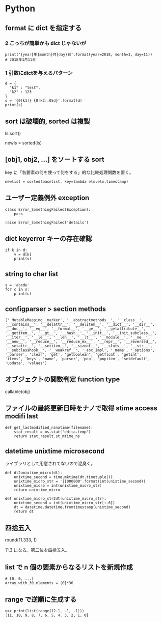 # Python

## format に dict を指定する

### 2 こっちが簡単かも dict じゃないが

```
print('{year}年{month}月{day}日'.format(year=2018, month=1, day=11))
# 2018年1月11日
```

### 1 引数にdictを与えるパターン

```
d = {
  "k1" : "test",
  "k2" : 123
}
s = '{0[k1]} {0[k2]:05d}'.format(d)
print(s)
```

## sort は破壊的, sorted は複製
ls.sort()

newls = sorted(ls)

## [obj1, obj2, ...] をソートする sort
key に「各要素の何を使って何をする」的な比較処理関数を置く。

```
newlist = sorted(baselist, key=lambda elm:elm.timestamp)
```

## ユーザー定義例外 exception

```
class Error_SomethingFailed(Exception):
    pass
```

```
raise Error_SomethingFailed('details')
```


## dict keyerror キーの存在確認

```
if k in d:
    v = d[k]
    print(v)
```

## string to char list

```
s = 'abcde'
for c in s:
    print(c)
```

## configparser > section methods

```
['_MutableMapping__marker', '__abstractmethods__', '__class__', '__contains__', '__delattr__', '__delitem__', '__dict__', '__dir__', '__doc__', '__eq__', '__format__', '__ge__', '__getattribute__', '__getitem__', '__gt__', '__hash__', '__init__', '__init_subclass__', '__iter__', '__le__', '__len__', '__lt__', '__module__', '__ne__', '__new__', '__reduce__', '__reduce_ex__', '__repr__', '__reversed__', '__setattr__', '__setitem__', '__sizeof__', '__slots__', '__str__', '__subclasshook__', '__weakref__', '_abc_impl', '_name', '_options', '_parser', 'clear', 'get', 'getboolean', 'getfloat', 'getint', 'items', 'keys', 'name', 'parser', 'pop', 'popitem', 'setdefault', 'update', 'values']
```

## オブジェクトの関数判定 function type
callable(obj)

## ファイルの最終更新日時をナノで取得 stime access modifi last

```
def get_lastmodified_nanotime(filename):
    stat_result = os.stat('edita.temp')
    return stat_result.st_mtime_ns
```

## datetime unixtime microsecond
ライブラリとして用意されてないので泥臭く。

```
def dt2unixtime_micro(dt):
    unixtime_second = time.mktime(dt.timetuple())
    unixtime_micro_str = '{}000000'.format(int(unixtime_second))
    unixtime_micro = int(unixtime_micro_str)
    return unixtime_micro

def unixtime_micro_str2dt(unixtime_micro_str):
    unixtime_second = int(unixtime_micro_str[:-6])
    dt = datetime.datetime.fromtimestamp(unixtime_second)
    return dt
```

## 四捨五入
round(11.333, 1)

11.3 になる。第二位を四捨五入。

## list で n 個の要素からなるリストを新規作成

```
# [0, 0, ...]
array_with_30_elements = [0]*30
```

## range で逆順に生成する

```
>>> print(list(range(12-1, -1, -1)))
[11, 10, 9, 8, 7, 6, 5, 4, 3, 2, 1, 0]
```
